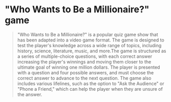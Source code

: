 # "Who Wants to Be a Millionaire?" game

 > "Who Wants to Be a Millionaire?" is a popular quiz game show that has been adapted into a video game format. 
The game is designed to test the player's knowledge across a wide range of topics, including history, science, 
literature, music, and more.The game is structured as a series of multiple-choice questions, with each correct 
answer increasing the player's winnings and moving them closer to the ultimate goal of winning one million 
dollars. The player is presented with a question and four possible answers, and must choose the correct answer 
to advance to the next question. The game also includes various lifelines, such as the option to "Ask the 
Audience" or "Phone a Friend," which can help the player when they are unsure of the answer.